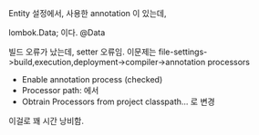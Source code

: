 Entity 설정에서, 사용한 annotation 이 있는데, 

lombok.Data; 이다.
@Data

빌드 오류가 났는데, setter 오류임.
이문제는 
file-settings->build,execution,deployment->compiler->annotation processors 
- Enable annotation process (checked)
- Processor path: 에서
- Obtrain Processors from project classpath... 로 변경

이걸로 꽤 시간 낭비함.